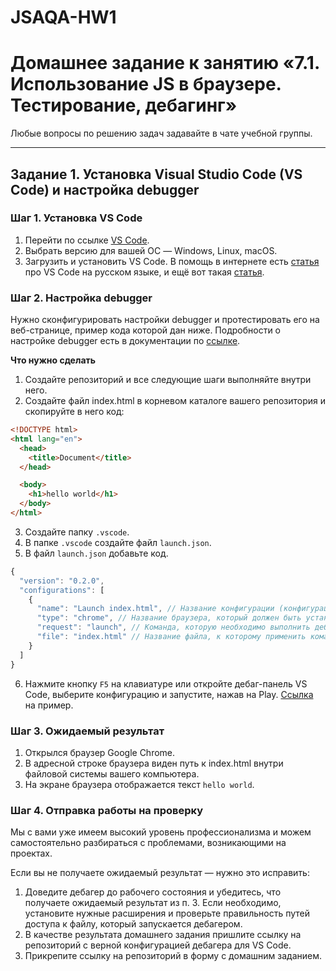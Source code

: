 # JSAQA-HW1
# Домашнее задание к занятию «7.1. Использование JS в браузере. Тестирование, дебагинг»

Любые вопросы по решению задач задавайте в чате учебной группы.

---

## Задание 1. Установка Visual Studio Сode (VS Code) и настройка debugger

### Шаг 1. Установка VS Code

1. Перейти по ссылке [VS Code](https://code.visualstudio.com/download).
2. Выбрать версию для вашей ОС — Windows, Linux, macOS.
3. Загрузить и установить VS Code. В помощь в интернете есть [статья](https://habr.com/ru/post/490754/) про VS Code на русском языке, и ещё вот такая [статья](https://learnjs.ru/journal/nastroyka-vs-code/).

### Шаг 2. Настройка debugger

Нужно сконфигурировать настройки debugger и протестировать его на веб-странице, пример кода которой дан ниже. Подробности о настройке debugger есть в документации по [ссылке](https://code.visualstudio.com/docs/editor/debugging).

**Что нужно сделать**
1. Создайте репозиторий и все следующие шаги выполняйте внутри него.
2. Создайте файл index.html в корневом каталоге вашего репозитория и скопируйте в него код:

  ```html
  <!DOCTYPE html>
  <html lang="en">
    <head>
      <title>Document</title>
    </head>

    <body>
      <h1>hello world</h1>
    </body>
  </html>
  ```

  3. Создайте папку `.vscode`.
  4. В папке `.vscode` создайте файл `launch.json`.
  5. В файл `launch.json` добавьте код.

  ```javascript
  {
    "version": "0.2.0",
    "configurations": [
      {
        "name": "Launch index.html", // Название конфигурации (конфигураций может быть много, сделано для удобства запуска из debug-панели в VS Code)
        "type": "chrome", // Название браузера, который должен быть установлен и в котором будет открыт тестируемый файл
        "request": "launch", // Команда, которую необходимо выполнить дебагеру
        "file": "index.html" // Название файла, к которому применить команду из пункта "request"
      }
    ]
  }
  ```

  6. Нажмите кнопку `F5` на клавиатуре или откройте дебаг-панель VS Code, выберите конфигурацию и запустите, нажав на Play.
    [Ссылка](https://code.visualstudio.com/assets/docs/editor/debugging/debugging_hero.png) на пример.

### Шаг 3. Ожидаемый результат

1. Открылся браузер Google Chrome. 
2. В адресной строке браузера виден путь к index.html внутри файловой системы вашего компьютера.
3. На экране браузера отображается текст `hello world`.

### Шаг 4. Отправка работы на проверку

Мы с вами уже имеем высокий уровень профессионализма и можем самостоятельно разбираться с проблемами, возникающими на проектах.

Если вы не получаете ожидаемый результат — нужно это исправить:

1. Доведите дебагер до рабочего состояния и убедитесь, что получаете ожидаемый результат из п. 3. Если необходимо, установите нужные расширения и проверьте правильность путей доступа к файлу, который запускается дебагером.
2. В качестве результата домашнего задания пришлите ссылку на репозиторий с верной конфигурацией дебагера для VS Code.
3. Прикрепите ссылку на репозиторий в форму с домашним заданием.
